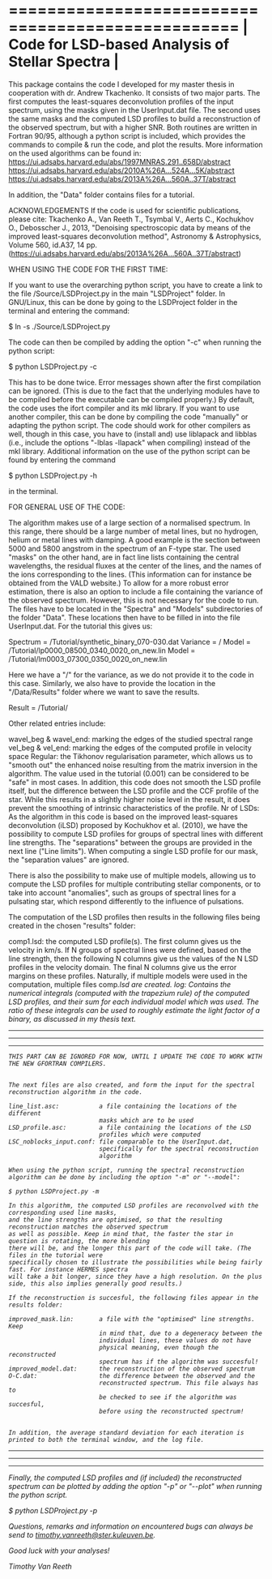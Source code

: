 ==================================================
| Code for LSD-based Analysis of Stellar Spectra |
==================================================

This package contains the code I developed for my master thesis in cooperation with dr. Andrew Tkachenko. It consists of two major parts. The first computes the least-squares deconvolution profiles of the input spectrum, using the masks given in the UserInput.dat file. The second uses the same masks and the computed LSD profiles to build a reconstruction of the observed spectrum, but with a higher SNR. Both routines are written in Fortran 90/95, although a python script is included, which provides the commands to compile & run the code, and plot the results. More information on the used algorithms can be found in:
https://ui.adsabs.harvard.edu/abs/1997MNRAS.291..658D/abstract
https://ui.adsabs.harvard.edu/abs/2010A%26A...524A...5K/abstract
https://ui.adsabs.harvard.edu/abs/2013A%26A...560A..37T/abstract

In addition, the "Data" folder contains files for a tutorial.


ACKNOWLEDGEMENTS
If the code is used for scientific publications, please cite: 
Tkachenko A., Van Reeth T., Tsymbal V., Aerts C., Kochukhov O., Debosscher J., 2013, "Denoising spectroscopic data by means of the improved least-squares deconvolution method", Astronomy & Astrophysics, Volume 560, id.A37, 14 pp.
(https://ui.adsabs.harvard.edu/abs/2013A%26A...560A..37T/abstract)


WHEN USING THE CODE FOR THE FIRST TIME:

If you want to use the overarching python script, you have to create a link to the file /Source/LSDProject.py in the main "LSDProject" folder. In GNU/Linux, this can be done by going to the LSDProject folder in the terminal and entering the command:

$ ln -s ./Source/LSDProject.py

The code can then be compiled by adding the option "-c" when running the python script:

$ python LSDProject.py -c

This has to be done twice. Error messages shown after the first compilation can be ignored. (This is due to the fact that the underlying modules have to be compiled before the executable can be compiled properly.) By default, the code uses the ifort compiler and its mkl library. If you want to use another compiler, this can be done by compiling the code "manually" or adapting the python script. The code should work for other compilers as well, though in this case, you have to (install and) use liblapack and libblas (i.e., include the options "-lblas -llapack" when compiling) instead of the mkl library.
Additional information on the use of the python script can be found by entering the command 

$ python LSDProject.py -h

in the terminal.



FOR GENERAL USE OF THE CODE:

The algorithm makes use of a large section of a normalised spectrum. In this range, there should be a large number of metal lines, but no hydrogen, helium or metal lines with damping. A good example is the section between 5000 and 5800 angstrom in the spectrum of an F-type star. The used "masks" on the other hand, are in fact line lists containing the central wavelengths, the residual fluxes at the center of the lines, and the names of the ions corresponding to the lines. (This information can for instance be obtained from the VALD website.) To allow for a more robust error estimation, there is also an option to include a file containing the variance of the observed spectrum. However, this is not necessary for the code to run. The files have to be located in the "Spectra" and "Models" subdirectories of the folder "Data". These locations then have to be filled in into the file UserInput.dat. For the tutorial this gives us:

Spectrum =      /Tutorial/synthetic_binary_070-030.dat
Variance =      /
Model =         /Tutorial/lp0000_08500_0340_0020_on_new.lin
Model =         /Tutorial/lm0003_07300_0350_0020_on_new.lin

Here we have a "/" for the variance, as we do not provide it to the code in this case. Similarly, we also have to provide the location in the "/Data/Results" folder where we want to save the results.

Result =        /Tutorial/

Other related entries include:

wavel_beg & wavel_end:   marking the edges of the studied spectral range
vel_beg & vel_end:       marking the edges of the computed profile in
                         velocity space
Regular:                 the Tikhonov regularisation parameter, which
                         allows us to "smooth out" the enhanced noise
                         resulting from the matrix inversion in the
                         algorithm. The value used in the tutorial (0.001)
                         can be considered to be "safe" in most cases. In
                         addition, this code does not smooth the LSD
                         profile itself, but the difference between the
                         LSD profile and the CCF profile of the star.
                         While this results in a slightly higher noise
                         level in the result, it does prevent the
                         smoothing of intrinsic characteristics of the
                         profile.
Nr of LSDs:              As the algorithm in this code is based on the
                         improved least-squares deconvolution (iLSD)
                         proposed by Kochukhov et al. (2010), we have the
                         possibility to compute LSD profiles for groups of
                         spectral lines with different line strengths. The
                         "separations" between the groups are provided in
                         the next line ("Line limits"). When computing a 
                         single LSD profile for our mask, the "separation
                         values" are ignored.

There is also the possibility to make use of multiple models, allowing us to compute the LSD profiles for multiple contributing stellar components, or to take into account "anomalies", such as groups of spectral lines for a pulsating star, which respond differently to the influence of pulsations.

The computation of the LSD profiles then results in the following files being created in the chosen "results" folder:

comp1.lsd:               the computed LSD profile(s). The first column
                         gives us the velocity in km/s. If N groups of
                         spectral lines were defined, based on the line
                         strength, then the following N columns give us
                         the values of the N LSD profiles in the velocity
                         domain. The final N columns give us the error
                         margins on these profiles. Naturally, if multiple
                         models were used in the computation, multiple
                         files comp<i>.lsd are created.
log:                     Contains the numerical integrals (computed with
                         the trapezium rule) of the computed LSD profiles,
                         and their sum for each individual model which was
                         used. The ratio of these integrals can be used to
                         roughly estimate the light factor of a binary, as
                         discussed in my thesis text.


***************************************************************************
***************************************************************************
***************************************************************************
    THIS PART CAN BE IGNORED FOR NOW, UNTIL I UPDATE THE CODE TO WORK WITH THE NEW GFORTRAN COMPILERS.
    
    
    The next files are also created, and form the input for the spectral reconstruction algorithm in the code.
    
    line_list.asc:           a file containing the locations of the different
                             masks which are to be used
    LSD_profile.asc:         a file containing the locations of the LSD
                             profiles which were computed
    LSC_noblocks_input.conf: file comparable to the UserInput.dat,
                             specifically for the spectral reconstruction
                             algorithm
    
    When using the python script, running the spectral reconstruction algorithm can be done by including the option "-m" or "--model":
    
    $ python LSDProject.py -m
    
    In this algorithm, the computed LSD profiles are reconvolved with the corresponding used line masks, 
    and the line strengths are optimised, so that the resulting reconstruction matches the observed spectrum 
    as well as possible. Keep in mind that, the faster the star in question is rotating, the more blending 
    there will be, and the longer this part of the code will take. (The files in the tutorial were 
    specifically chosen to illustrate the possibilities while being fairly fast. For instance HERMES spectra 
    will take a bit longer, since they have a high resolution. On the plus side, this also implies generally good results.) 
    
    If the reconstruction is succesful, the following files appear in the results folder:
    
    improved_mask.lin:       a file with the "optimised" line strengths. Keep
                             in mind that, due to a degeneracy between the
                             individual lines, these values do not have
                             physical meaning, even though the reconstructed
                             spectrum has if the algorithm was succesful!
    improved_model.dat:      the reconstruction of the observed spectrum
    O-C.dat:                 the difference between the observed and the
                             reconstructed spectrum. This file always has to
                             be checked to see if the algorithm was succesful,
                             before using the reconstructed spectrum!
    
    
    In addition, the average standard deviation for each iteration is printed to both the terminal window, and the log file. 

***************************************************************************
***************************************************************************
***************************************************************************


Finally, the computed LSD profiles and (if included) the reconstructed spectrum can be plotted by adding the option "-p" or "--plot" when running the python script.

$ python LSDProject.py -p


Questions, remarks and information on encountered bugs can always be send to timothy.vanreeth@ster.kuleuven.be.


Good luck with your analyses!

Timothy Van Reeth
